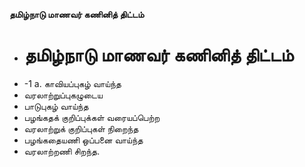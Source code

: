 **தமிழ்நாடு மாணவர் கணினித் திட்டம்**
- # தமிழ்நாடு மாணவர் கணினித் திட்டம்
- -1 a. காவியப்புகழ் வாய்ந்த
- வரலாற்றுப்புகழுடைய
- பாடுபுகழ் வாய்ந்த
- பழங்கதக் குறிப்புக்கள் வரையப்பெற்ற
- வரலாற்றுக் குறிப்புகள் நிறைந்த
- பழங்கதையணி ஒப்பனை வாய்ந்த
- வரலாற்றணி சிறந்த.

